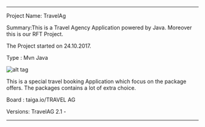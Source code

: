 -----------------------------------------------------------------------------------------------
Project Name: TravelAg

Summary:This is a Travel Agency Application powered by Java. Moreover this is our RFT Project. 

The Project started on 24.10.2017.

Type : Mvn Java
	
![alt tag](https://github.com/javainternational53/schemaP/tree/master/schema/schema.png "Application.")

This is a special travel booking Application which focus on the package offers.
The packages contains a lot of extra choice. 

Board : taiga.io/TRAVEL AG

Versions: TravelAG 2.1 -

-----------------------------------------------------------------------------------------------




